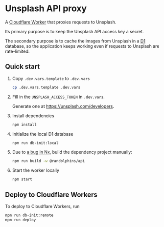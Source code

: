 # Unsplash API proxy

A [Cloudflare Worker](https://workers.cloudflare.com/) that proxies requests to
Unsplash.

Its primary purpose is to keep the Unsplash API access key a secret.

The secondary purpose is to cache the images from Unsplash in a
[D1](https://developers.cloudflare.com/d1/) database, so the application keeps
working even if requests to Unsplash are rate-limited.

## Quick start

1. Copy `.dev.vars.template` to `.dev.vars`

   ```sh
   cp .dev.vars.template .dev.vars
   ```

1. Fill in the `UNSPLASH_ACCESS_TOKEN` in `.dev.vars`.

   Generate one at <https://unsplash.com/developers>.

1. Install dependencies

   ```sh
   npm install
   ```

1. Initialize the local D1 database

   ```sh
   npm run db-init:local
   ```

1. Due to [a bug in Nx](https://github.com/nrwl/nx/issues/19312), build the
   dependency project manually:

   ```sh
   npm run build -w @randolphins/api
   ```

1. Start the worker locally

   ```sh
   npm start
   ```

## Deploy to Cloudflare Workers

To deploy to Cloudflare Workers, run

```sh
npm run db-init:remote
npm run deploy
```
